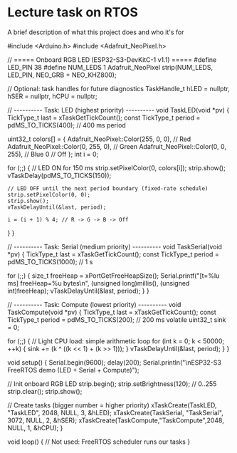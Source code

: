 
# Lecture task on RTOS

A brief description of what this project does and who it's for

#include <Arduino.h>
#include <Adafruit_NeoPixel.h>

// ===== Onboard RGB LED (ESP32-S3-DevKitC-1 v1.1) =====
#define LED_PIN    38
#define NUM_LEDS   1
Adafruit_NeoPixel strip(NUM_LEDS, LED_PIN, NEO_GRB + NEO_KHZ800);

// Optional: task handles for future diagnostics
TaskHandle_t hLED = nullptr, hSER = nullptr, hCPU = nullptr;

// ---------- Task: LED (highest priority) ----------
void TaskLED(void *pv) {
  TickType_t last = xTaskGetTickCount();
  const TickType_t period = pdMS_TO_TICKS(400);   // 400 ms period

  uint32_t colors[] = {
    Adafruit_NeoPixel::Color(255, 0, 0),  // Red
    Adafruit_NeoPixel::Color(0, 255, 0),  // Green
    Adafruit_NeoPixel::Color(0, 0, 255),  // Blue
    0                                      // Off
  };
  int i = 0;

  for (;;) {
    // LED ON for 150 ms
    strip.setPixelColor(0, colors[i]);
    strip.show();
    vTaskDelay(pdMS_TO_TICKS(150));

    // LED OFF until the next period boundary (fixed-rate schedule)
    strip.setPixelColor(0, 0);
    strip.show();
    vTaskDelayUntil(&last, period);

    i = (i + 1) % 4; // R -> G -> B -> Off
  }
}

// ---------- Task: Serial (medium priority) ----------
void TaskSerial(void *pv) {
  TickType_t last = xTaskGetTickCount();
  const TickType_t period = pdMS_TO_TICKS(1000);  // 1 s

  for (;;) {
    size_t freeHeap = xPortGetFreeHeapSize();
    Serial.printf("[t=%lu ms] freeHeap=%u bytes\n",
                  (unsigned long)millis(),
                  (unsigned int)freeHeap);
    vTaskDelayUntil(&last, period);
  }
}

// ---------- Task: Compute (lowest priority) ----------
void TaskCompute(void *pv) {
  TickType_t last = xTaskGetTickCount();
  const TickType_t period = pdMS_TO_TICKS(200);   // 200 ms
  volatile uint32_t sink = 0;

  for (;;) {
    // Light CPU load: simple arithmetic loop
    for (int k = 0; k < 50000; ++k) {
      sink += (k ^ ((k << 1) + (k >> 1)));
    }
    vTaskDelayUntil(&last, period);
  }
}

void setup() {
  Serial.begin(9600);
  delay(200);
  Serial.println("\nESP32-S3 FreeRTOS demo (LED + Serial + Compute)");

  // Init onboard RGB LED
  strip.begin();
  strip.setBrightness(120);  // 0..255
  strip.clear();
  strip.show();

  // Create tasks (bigger number = higher priority)
  xTaskCreate(TaskLED,    "TaskLED",    2048, NULL, 3, &hLED);
  xTaskCreate(TaskSerial, "TaskSerial", 3072, NULL, 2, &hSER);
  xTaskCreate(TaskCompute,"TaskCompute",2048, NULL, 1, &hCPU);
}

void loop() {
  // Not used: FreeRTOS scheduler runs our tasks
}